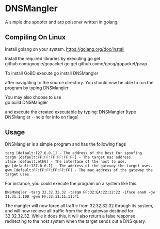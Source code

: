 # DNSMangler
A simple dns spoofer and arp poisoner written in golang.

<h2>Compiling On Linux</h2>

Install golang on your system.
	https://golang.org/doc/install

Install the required libraries by executing
	go get github.com/google/gopacket
	go get github.comn/goog/gopacket/pcap

To install GoBD execute
   go install DNSMangler

after navigating to the source directory. You should now be able to run the program by typing 
      DNSMangler

You may also choose to use  
    go build DNSMangler 

and execute the created executable by typing:
	DNSMangler [type DNSMangler --help for info on flags]

<h2>Usage</h2>

DNSMangler is a simple program and has the following flags

	targ [default:127.0.0.1] - The address of the host for spoofing.
	targm [default:FF:FF:FF:FF:FF:FF] - The target mac address.
	iface [default:eth0] - The interface of the host to use.
	gw [default:127.0.0.1] - The address of the gateway the target uses.
	gwm [default:FF:FF:FF:FF:FF:FF] - The mac address of the gateway the target uses.

For instance, you could execute the program on a system like this.

    DNSMangler -targ 32.32.32.32 -targm FF:32:EA:22:22:22 -iface eno0 -gw 31.31.1.100 -gwm FF:32:11:11:11:41

The mangler will now force all traffic from 32.32.32.32 through its system, and will now recieve
all traffic from the the gateway destined for 32.32.32.32. While it does this, it will also
return a false response redirecting to the host system when the target sends out a DNS query.